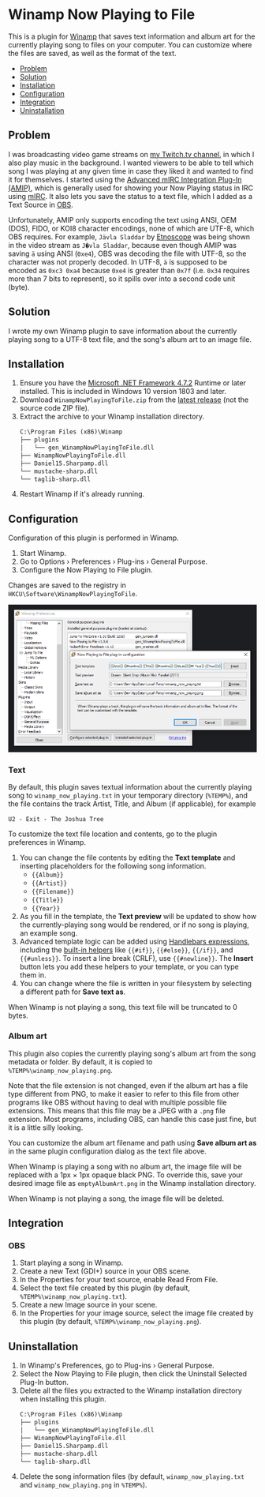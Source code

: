 Winamp Now Playing to File
===

This is a plugin for [Winamp](http://www.winamp.com/) that saves text information and album art for the currently playing song to files on your computer. You can customize where the files are saved, as well as the format of the text.

<!-- MarkdownTOC autolink="true" bracket="round" autoanchor="false" levels="1,2" -->

- [Problem](#problem)
- [Solution](#solution)
- [Installation](#installation)
- [Configuration](#configuration)
- [Integration](#integration)
- [Uninstallation](#uninstallation)

<!-- /MarkdownTOC -->

## Problem

I was broadcasting video game streams on [my Twitch.tv channel](https://twitch.tv/aldaviva), in which I also play music in the background. I wanted viewers to be able to tell which song I was playing at any given time in case they liked it and wanted to find it for themselves. I started using the [Advanced mIRC Integration Plug-In (AMIP)](http://amip.tools-for.net/wiki/), which is generally used for showing your Now Playing status in IRC using [mIRC](https://www.mirc.com/). It also lets you save the status to a text file, which I added as a Text Source in [OBS](https://obsproject.com/).

Unfortunately, AMIP only supports encoding the text using ANSI, OEM (DOS), FIDO, or KOI8 character encodings, none of which are UTF-8, which OBS requires. For example, `Jävla Sladdar` by [Etnoscope](https://www.discogs.com/Etnoscope-Way-Over-Deadline/master/284523) was being shown in the video stream as `J�vla Sladdar`, because even though AMIP was saving `ä` using ANSI (`0xe4`), OBS was decoding the file with UTF-8, so the character was not properly decoded. In UTF-8, `ä` is supposed to be encoded as `0xc3 0xa4` because `0xe4` is greater than `0x7f` (i.e. `0x34` requires more than 7 bits to represent), so it spills over into a second code unit (byte).

## Solution

I wrote my own Winamp plugin to save information about the currently playing song to a UTF-8 text file, and the song's album art to an image file.

## Installation

1. Ensure you have the [Microsoft .NET Framework 4.7.2](https://dotnet.microsoft.com/download/dotnet-framework) Runtime or later installed. This is included in Windows 10 version 1803 and later.
1. Download `WinampNowPlayingToFile.zip` from the [latest release](https://github.com/Aldaviva/WinampNowPlayingToFile/releases) (not the source code ZIP file).
1. Extract the archive to your Winamp installation directory.
    ```
    C:\Program Files (x86)\Winamp
    ├── plugins
    │   └── gen_WinampNowPlayingToFile.dll
    ├── WinampNowPlayingToFile.dll
    ├── Daniel15.Sharpamp.dll
    └── mustache-sharp.dll
    └── taglib-sharp.dll
    ```
1. Restart Winamp if it's already running.

## Configuration

Configuration of this plugin is performed in Winamp.

1. Start Winamp.
1. Go to Options › Preferences › Plug-ins › General Purpose.
1. Configure the Now Playing to File plugin.

Changes are saved to the registry in `HKCU\Software\WinampNowPlayingToFile`.

![configuration](.github/images/configuration.png)

### Text

By default, this plugin saves textual information about the currently playing song to `winamp_now_playing.txt` in your temporary directory (`%TEMP%`), and the file contains the track Artist, Title, and Album (if applicable), for example
```text
U2 - Exit - The Joshua Tree
```

To customize the text file location and contents, go to the plugin preferences in Winamp.

1. You can change the file contents by editing the **Text template** and inserting placeholders for the following song information.
	- `{{Album}}`
	- `{{Artist}}`
	- `{{Filename}}`
	- `{{Title}}`
	- `{{Year}}`
1. As you fill in the template, the **Text preview** will be updated to show how the currently-playing song would be rendered, or if no song is playing, an example song.
1. Advanced template logic can be added using [Handlebars expressions](https://handlebarsjs.com/), including the [built-in helpers](https://handlebarsjs.com/guide/builtin-helpers.html) like `{{#if}}`, `{{#else}}`, `{{/if}}`, and `{{#unless}}`. To insert a line break (CRLF), use `{{#newline}}`. The **Insert** button lets you add these helpers to your template, or you can type them in.
1. You can change where the file is written in your filesystem by selecting a different path for **Save text as**.

When Winamp is not playing a song, this text file will be truncated to 0 bytes.

### Album art

This plugin also copies the currently playing song's album art from the song metadata or folder. By default, it is copied to `%TEMP%\winamp_now_playing.png`.

Note that the file extension is not changed, even if the album art has a file type different from PNG, to make it easier to refer to this file from other programs like OBS without having to deal with multiple possible file extensions. This means that this file may be a JPEG with a `.png` file extension. Most programs, including OBS, can handle this case just fine, but it is a little silly looking.

You can customize the album art filename and path using **Save album art as** in the same plugin configuration dialog as the text file above.

When Winamp is playing a song with no album art, the image file will be replaced with a 1px × 1px opaque black PNG. To override this, save your desired image file as `emptyAlbumArt.png` in the Winamp installation directory.

When Winamp is not playing a song, the image file will be deleted.

## Integration

### OBS

1. Start playing a song in Winamp.
1. Create a new Text (GDI+) source in your OBS scene.
1. In the Properties for your text source, enable Read From File.
1. Select the text file created by this plugin (by default, `%TEMP%\winamp_now_playing.txt`).
1. Create a new Image source in your scene.
1. In the Properties for your image source, select the image file created by this plugin (by default, `%TEMP%\winamp_now_playing.png`).

## Uninstallation

1. In Winamp's Preferences, go to Plug-ins › General Purpose.
1. Select the Now Playing to File plugin, then click the Uninstall Selected Plug-In button.
1. Delete all the files you extracted to the Winamp installation directory when installing this plugin.
    ```
    C:\Program Files (x86)\Winamp
    ├── plugins
    │   └── gen_WinampNowPlayingToFile.dll
    ├── WinampNowPlayingToFile.dll
    ├── Daniel15.Sharpamp.dll
    ├── mustache-sharp.dll
    └── taglib-sharp.dll
    ```
1. Delete the song information files (by default, `winamp_now_playing.txt` and `winamp_now_playing.png` in `%TEMP%`).
